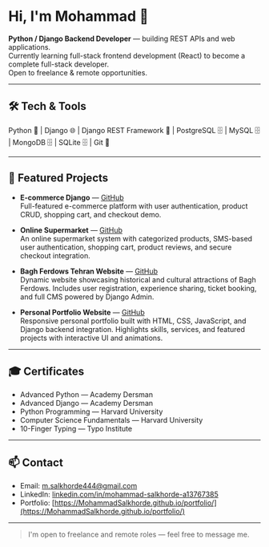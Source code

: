 # Hi, I'm Mohammad 👋
**Python / Django Backend Developer** — building REST APIs and web applications.  
Currently learning full-stack frontend development (React) to become a complete full-stack developer.  
Open to freelance & remote opportunities.

---

## 🛠 Tech & Tools
Python 🐍 | Django 🌐 | Django REST Framework 🔗 | PostgreSQL 🗄 | MySQL 🗄 | MongoDB 🗄 | SQLite 🗄 | Git 🔧

---

## 🚀 Featured Projects

* **E-commerce Django** — [GitHub](https://github.com/MohammadSalkhorde/shop_project)               
  Full-featured e-commerce platform with user authentication, product CRUD, shopping cart, and checkout demo.

* **Online Supermarket** — [GitHub](https://github.com/MohammadSalkhorde/supermarket_project)          
  An online supermarket system with categorized products, SMS-based user authentication, shopping cart, product reviews, and secure checkout integration.

* **Bagh Ferdows Tehran Website** — [GitHub](https://github.com/MohammadSalkhorde/bagh-ferdows-website)            
  Dynamic website showcasing historical and cultural attractions of Bagh Ferdows. Includes user registration, experience sharing, ticket booking, and full CMS powered by Django Admin.

* **Personal Portfolio Website** — [GitHub](https://github.com/MohammadSalkhorde/portfolio)           
  Responsive personal portfolio built with HTML, CSS, JavaScript, and Django backend integration. Highlights skills, services, and featured projects with interactive UI and animations.

--- 


## 🎓 Certificates
- Advanced Python — Academy Dersman  
- Advanced Django — Academy Dersman  
- Python Programming — Harvard University  
- Computer Science Fundamentals — Harvard University  
- 10-Finger Typing — Typo Institute

---

## 📫 Contact
- Email: m.salkhorde444@gmail.com  
- LinkedIn: [linkedin.com/in/mohammad-salkhorde-a13767385](https://www.linkedin.com/in/mohammad-salkhorde-a13767385)  
- Portfolio: [https://MohammadSalkhorde.github.io/portfolio/](https://MohammadSalkhorde.github.io/portfolio/)

---

> I'm open to freelance and remote roles — feel free to message me.
